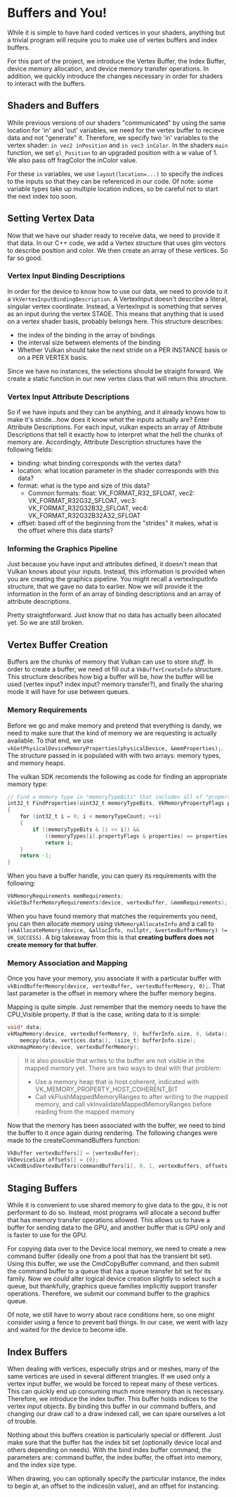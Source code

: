 # Buffers and You!

While it is simple to have hard coded vertices in your shaders, anything but a trivial program will require you to make use of vertex buffers and index buffers.

For this part of the project, we introduce the Vertex Buffer, the Index Buffer, device memory allocation, and device memory transfer operations.
In addition, we quickly introduce the changes necessary in order for shaders to interact with the buffers.

## Shaders and Buffers

While previous versions of our shaders "communicated" by using the same location for 'in' and 'out' variables, we need for the vertex buffer to recieve data and not "generate" it.
Therefore, we specify two 'in' variables to the vertex shader: `in vec2 inPosition` and `in vec3 inColor`.
In the shaders `main` function, we set `gl_Position` to an upgraded position with a w value of 1. 
We also pass off fragColor the inColor value.

For these `in` variables, we use `layout(location=...)` to specify the indices to the inputs so that they can be referenced in our code.
Of note: some variable types take up multiple location indices, so be careful not to start the next index too soon.

## Setting Vertex Data

Now that we have our shader ready to receive data, we need to provide it that data.
In our C++ code, we add a Vertex structure that uses glm vectors to describe position and color. 
We then create an array of these vertices.
So far so good.

### Vertex Input Binding Descriptions

In order for the device to know how to use our data, we need to provide to it a `VkVertexInputBindingDescription`.
A VertexInput doesn't describe a literal, singular vertex coordinate.
Instead, a VertexInput is something that serves as an input during the vertex STAGE.
This means that anything that is used on a vertex shader basis, probably belongs here.
This structure describes:
- the index of the binding in the array of bindings
- the interval size between elements of the binding 
- Whether Vulkan should take the next stride on a PER INSTANCE basis or on a PER VERTEX basis.

Since we have no instances, the selections should be straight forward.
We create a static function in our new vertex class that will return this structure.

### Vertex Input Attribute Descriptions

So if we have inputs and they can be anything, and it already knows how to make it's stride...how does it know *what* the inputs actually are?
Enter Attribute Descriptions.
For each input, vulkan expects an array of Attribute Descriptions that tell it exactly how to interpret what the hell the chunks of memory are.
Accordingly, Attribute Description structures have the following fields:
- binding: what binding corresponds with the vertex data?
- location: what location parameter in the shader corresponds with this data?
- format: what is the type and size of this data?
	- Common formats: float: VK_FORMAT_R32_SFLOAT, vec2: VK_FORMAT_R32G32_SFLOAT, vec3: VK_FORMAT_R32G32B32_SFLOAT, vec4: VK_FORMAT_R32G32B32A32_SFLOAT
- offset: based off of the beginning from the "strides" it makes, what is the offset where this data starts?

### Informing the Graphics Pipeline

Just because you have input and attributes defined, it doesn't mean that Vulkan knows about your inputs.
Instead, this information is provided when you are creating the graphics pipeline.
You might recall a vertexInputInfo structure, that we gave no data to earlier.
Now we will provide it the information in the form of an array of binding descriptions and an array of attribute descriptions.

Pretty straightforward. Just know that no data has actually been allocated yet. So we are still broken.

## Vertex Buffer Creation

Buffers are the chunks of memory that Vulkan can use to store *stuff*. 
In order to create a buffer, we need ot fill out a `VkBufferCreateInfo` structure.
This structure describes how big a buffer will be, how the buffer will be used (vertex input? index input? memory transfer?), and finally the sharing mode it will have for use between queues.

### Memory Requirements

Before we go and make memory and pretend that everything is dandy, we need to make sure that the kind of memory we are requesting is actually available.
To that end, we use `vkGetPhysicalDeviceMemoryProperties(physicalDevice, &memProperties);`.
The structure passed in is populated with with two arrays: memory types, and memory heaps.

The vulkan SDK recomends the following as code for finding an appropriate memory type:
```objectivec
// Find a memory type in "memoryTypeBits" that includes all of "properties"
int32_t FindProperties(uint32_t memoryTypeBits, VkMemoryPropertyFlags properties)
{
    for (int32_t i = 0; i < memoryTypeCount; ++i)
    {
        if ((memoryTypeBits & (1 << i)) &&
            ((memoryTypes[i].propertyFlags & properties) == properties))
            return i;
    }
    return -1;
}
```

When you have a buffer handle, you can query its requirements with the following:
```objectivec
VkMemoryRequirements memRequirements;
vkGetBufferMemoryRequirements(device, vertexBuffer, &memRequirements);
```

When you have found memory that matches the requirements you need, you can then allocate memory using `VkMemoryAllocateInfo` and a call to `(vkAllocateMemory(device, &allocInfo, nullptr, &vertexBufferMemory) != VK_SUCCESS)`.
A big takeaway from this is that **creating buffers does not create memory for that buffer**.

### Memory Association and Mapping

Once you have your memory, you associate it with a particular buffer with `vkBindBufferMemory(device, vertexBuffer, vertexBufferMemory, 0);`.
That last parameter is the offset in memory where the buffer memory begins.

Mapping is quite simple. Just remember that the memory needs to have the CPU_Visible property.
If that is the case, writing data to it is simple:
```objectivec
void* data;
vkMapMemory(device, vertexBufferMemory, 0, bufferInfo.size, 0, &data);
    memcpy(data, vertices.data(), (size_t) bufferInfo.size);
vkUnmapMemory(device, vertexBufferMemory);
```
> It is also possible that writes to the buffer are not visible in the mapped memory yet. There are two ways to deal with that problem:
> - Use a memory heap that is host coherent, indicated with VK_MEMORY_PROPERTY_HOST_COHERENT_BIT
> - Call vkFlushMappedMemoryRanges to after writing to the mapped memory, and call vkInvalidateMappedMemoryRanges before reading from the mapped memory

Now that the memory has been associated with the buffer, we need to bind the buffer to it once again during rendering.
The following changes were made to the createCommandBuffers function:
```objectivec
VkBuffer vertexBuffers[] = {vertexBuffer};
VkDeviceSize offsets[] = {0};
vkCmdBindVertexBuffers(commandBuffers[i], 0, 1, vertexBuffers, offsets);
```

## Staging Buffers

While it is convenient to use shared memory to give data to the gpu, it is not performant to do so. 
Instead, most programs will allocate a second buffer that has memory transfer operations allowed.
This allows us to have a buffer for sending data to the GPU, and another buffer that is GPU only and is faster to use for the GPU.

For copying data over to the Device local memory, we need to create a new command buffer (ideally one from a pool that has the transient bit set).
Using this buffer, we use the CmdCopyBuffer command, and then submit the command buffer to a queue that has a queue transfer bit set for its family.
Now we *could* alter logical device creation slightly to select such a queue, but thankfully, graphics queue families implicitly support transfer operations.
Therefore, we submit our command buffer to the graphics queue.

Of note, we still have to worry about race conditions here, so one might consider using a fence to prevent bad things.
In our case, we went with lazy and waited for the device to become idle.

## Index Buffers

When dealing with vertices, especially strips and or meshes, many of the same vertices are used in several different triangles.
If we used only a vertex input buffer, we would be forced to repeat many of these vertices.
This can quickly end up consuming much more memory than is necessary.
Therefore, we introduce the index buffer.
This buffer holds indices to the vertex input objects.
By binding this buffer in our command buffers, and changing our draw call to a draw indexed call, we can spare ourselves a lot of trouble.

Nothing about this buffers creation is particularly special or different.
Just make sure that the buffer has the index bit set (optionally device local and others depending on needs).
With the bind index buffer command, the parameters are:
command buffer, the index buffer, the offset into memory, and the index size type.

When drawing, you can optionally specify the particular instance, the index to begin at, an offset to the indices(in value), and an offset for instancing.
